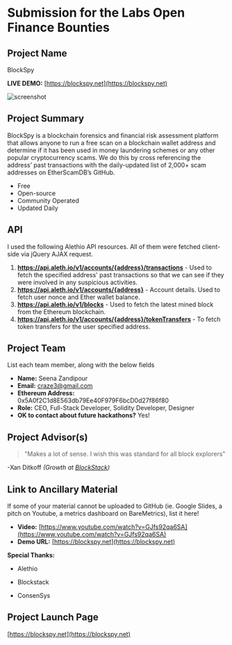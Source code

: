# Submission for the Labs Open Finance Bounties

## Project Name
BlockSpy  

**LIVE DEMO:** [https://blockspy.net](https://blockspy.net)

![screenshot](https://i.imgur.com/HtPkSae.png)

## Project Summary
BlockSpy is a blockchain forensics and financial risk assessment platform that allows anyone to run a free scan on a blockchain wallet address and determine if it has been used in money laundering schemes or any other popular cryptocurrency scams. We do this by cross referencing the address’ past transactions with the daily-updated list of 2,000+ scam addresses on EtherScamDB’s GitHub.

- Free
- Open-source
- Community Operated
- Updated Daily

## API
I used the following Alethio API resources. All of them were fetched client-side via jQuery AJAX request.

1. **https://api.aleth.io/v1/accounts/{address}/transactions** - Used to fetch the specified address' past transactions so that we can see if they were involved in any suspicious activities.
2. **https://api.aleth.io/v1/accounts/{address}** - Account details. Used to fetch user nonce and Ether wallet balance.
3. **https://api.aleth.io/v1/blocks** - Used to fetch the latest mined block from the Ethereum blockchain.
4. **https://api.aleth.io/v1/accounts/{address}/tokenTransfers** - To fetch token transfers for the user specified address.

## Project Team
List each team member, along with the below fields

* **Name:** Seena Zandipour
* **Email:** craze3@gmail.com
* **Ethereum Address:** 0x5A0f2C1d8E563db79Ee40F979F6bcD0d27f86f80
* **Role:** CEO, Full-Stack Developer, Solidity Developer, Designer
* **OK to contact about future hackathons?** Yes!

## Project Advisor(s)
> "Makes a lot of sense. I wish this was standard for all block explorers"

-Xan Ditkoff
*(Growth at [BlockStack](https://blockstack.com))*

## Link to Ancillary Material
If some of your material cannot be uploaded to GitHub (ie. Google Slides, a pitch on Youtube, a metrics dashboard on BareMetrics), list it here!

- **Video:** [https://www.youtube.com/watch?v=GJfs92qa6SA](https://www.youtube.com/watch?v=GJfs92qa6SA)
- **Demo URL:** [https://blockspy.net](https://blockspy.net)

**Special Thanks:**
- Alethio

- Blockstack

- ConsenSys

## Project Launch Page
[https://blockspy.net](https://blockspy.net)
